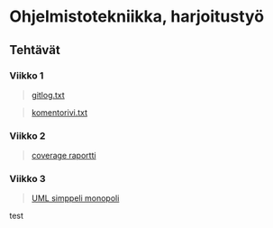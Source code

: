 # Ohjelmistotekniikka, harjoitustyö
## Tehtävät
### Viikko 1
>[gitlog.txt](https://github.com/levitesuo/ot-harjoitustyo/blob/master/laskarit/viikko1/gitlog.txt)

>[komentorivi.txt](https://github.com/levitesuo/ot-harjoitustyo/blob/master/laskarit/viikko1/komentorivi.txt)

### Viikko 2
>[coverage raportti](https://github.com/levitesuo/ot-harjoitustyo/blob/master/laskarit/viikko2/coverage_rep.png)

### Viikko 3
>[UML simppeli monopoli](https://github.com/levitesuo/ot-harjoitustyo/blob/master/laskarit/viikko3/mermaid%20harjottelua/Tehtava_1.md)

test

